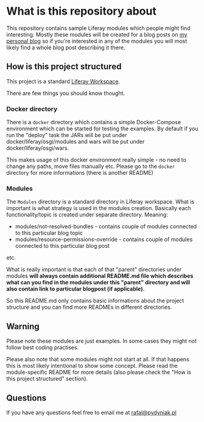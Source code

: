 # What is this repository about
This repository contains sample Liferay modules which people might find interesting. 
Mostly these modules will be created for a blog posts on [my personal blog](https://pydyniak.com)
so if you're interested in any of the modules you will most likely find a whole blog post describing it there.

## How is this project structured
This project is a standard [Liferay Workspace](https://learn.liferay.com/dxp/latest/en/building-applications/tooling/liferay-workspace/what-is-liferay-workspace.html).

There are few things you should know thought. 
### Docker directory
There is a `docker` directory which contains a simple Docker-Compose environment which can be started for testing the examples.
By default if you run the "deploy" task the JARs will be put under docker/liferay/osgi/modules
and wars will be put under docker/liferay/osgi/wars. 

This makes usage of this docker environment really simple - no need to change any paths, move
files manually etc. Please go to the `docker` directory for more informations (there is another README)

### Modules
The `Modules` directory is a standard directory in Liferay workspace. 
What is important is what strategy is used in the modules creation.
Basically each functionality/topic is created under separate directory. Meaning:
- modules/not-resolved-bundles - contains couple of modules connected to this particular blog topic
- modules/resource-permissions-override - contains couple of modules connected to this particular blog post

etc.

What is really important is that each of that "parent" directories under modules
**will always contain additional README.md file which describes what can you find in the 
modules under this "parent" directory and will also contain link to particular blogpost (if applicable)**.

So this README.md only contains basic informations about the project structure and you can find
more READMEs in different directories.


## Warning
Please note these modules are just examples. In some cases they might not follow best coding practises.

Please also note that some modules might not start at all. If that happens this is most likely intentional
to show some concept. Please read the module-specific README for more details (also please check the 
"How is this project structured" section).


## Questions
If you have any questions feel free to email me at rafal@pydyniak.pl